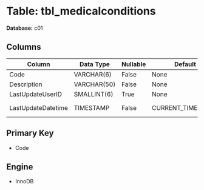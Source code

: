 # Table: tbl_medicalconditions

**Database:** c01

## Columns

| Column | Data Type | Nullable | Default | Extra |
|--------|-----------|----------|---------|-------|
| Code | VARCHAR(6) | False | None | None |
| Description | VARCHAR(50) | False | None | None |
| LastUpdateUserID | SMALLINT(6) | True | None | None |
| LastUpdateDatetime | TIMESTAMP | False | CURRENT_TIMESTAMP | ON UPDATE CURRENT_TIMESTAMP |

## Primary Key
- Code

## Engine
- InnoDB
